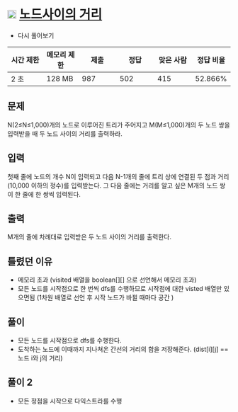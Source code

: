 # <img src="https://d2gd6pc034wcta.cloudfront.net/tier/12.svg" class="solvedac-tier" width = 20> [노드사이의 거리](https://www.acmicpc.net/problem/1240)

- 다시 풀어보기

<div class="col-md-12">
			<div class="table-responsive">
				<table class="table" id="problem-info">
				<thead>
				<tr>
									<th style="width:16%;">시간 제한</th>
					<th style="width:16%;">메모리 제한</th>
					<th style="width:17%;">제출</th>
					<th style="width:17%;">정답</th>
					<th style="width:17%;">맞은 사람</th>
					<th style="width:17%;">정답 비율</th>
								</tr>
				</thead>
				<tbody>
				<tr>
				<td>2 초 </td>
				<td>128 MB</td>
									<td>987</td>
					<td>502</td>
					<td>415</td>
					<td>52.866%</td>
								</tr>
				</tbody>
				</table>
			</div>
</div>

## 문제
N(2≤N≤1,000)개의 노드로 이루어진 트리가 주어지고 M(M≤1,000)개의 두 노드 쌍을 입력받을 때 두 노드 사이의 거리를 출력하라.

## 입력
첫째 줄에 노드의 개수 N이 입력되고 다음 N-1개의 줄에 트리 상에 연결된 두 점과 거리(10,000 이하의 정수)를 입력받는다. 그 다음 줄에는 거리를 알고 싶은 M개의 노드 쌍이 한 줄에 한 쌍씩 입력된다.

## 출력
M개의 줄에 차례대로 입력받은 두 노드 사이의 거리를 출력한다.

## 틀렸던 이유
 - 메모리 초과 (visited 배열을 boolean[][] 으로 선언해서 메모리 초과)
 - 모든 노드를 시작점으로 한 번씩 dfs를 수행하므로 시작점에 대한 visted 배열만 있으면됨 (1차원 배열로 선언 후 시작 노드가 바뀔 때마다 공간 )

## 풀이
 - 모든 노드를 시작점으로 dfs를 수행한다.
 - 도착하는 노드에 이때까지 지나쳐온 간선의 거리의 합을 저장해준다. (dist[i][j] == 노드 i와 j의 거리)
 
## 풀이 2
 - 모든 정점을 시작으로 다익스트라를 수행
